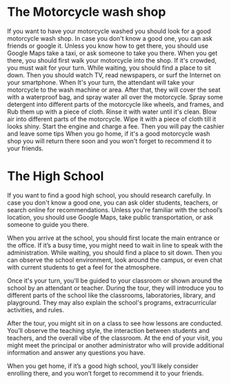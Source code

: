 # The Motorcycle wash shop
If you want to have your motorcycle washed you should look for a good motorcycle wash shop. In case you don't know a good one, you can ask friends or google it. Unless you know how to get there, you should use Google Maps take a taxi, or ask someone to take you there.
When you get there, you should first walk your motorcycle into the shop. If it's crowded, you must wait for your turn. While waiting, you should find a place to sit down. Then you should watch TV, read newspapers, or surf the Internet on your smartphone. When It's your turn, the attendant will take your motorcycle to the wash machine or area. 
After that, they will cover the seat with a waterproof bag, and spray water all over the motorcycle. Spray some detergent into different parts of the motorcycle like wheels, and frames, and Rub them up with a piece of cloth. Rinse it with water until it's clean. Blow air into different parts of the motorcycle. Wipe it with a piece of cloth till it looks shiny. Start the engine and charge a fee. Then you will pay the cashier and leave some tips
When you go home, if it's a good motorcycle wash shop you will return there soon and you won't forget to recommend it to your friends.

# The High School
If you want to find a good high school, you should research carefully. In case you don't know a good one, you can ask older students, teachers, or search online for recommendations. Unless you're familiar with the school’s location, you should use Google Maps, take public transportation, or ask someone to guide you there.

When you arrive at the school, you should first locate the main entrance or the office. If it’s a busy time, you might need to wait in line to speak with the administration. While waiting, you should find a place to sit down. Then you can observe the school environment, look around the campus, or even chat with current students to get a feel for the atmosphere.

Once it's your turn, you'll be guided to your classroom or shown around the school by an attendant or teacher. During the tour, they will introduce you to different parts of the school like the classrooms, laboratories, library, and playground. They may also explain the school's programs, extracurricular activities, and rules.

After the tour, you might sit in on a class to see how lessons are conducted. You’ll observe the teaching style, the interaction between students and teachers, and the overall vibe of the classroom. At the end of your visit, you might meet the principal or another administrator who will provide additional information and answer any questions you have.

When you get home, if it’s a good high school, you’ll likely consider enrolling there, and you won’t forget to recommend it to your friends.